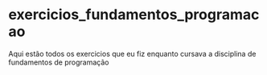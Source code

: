 # exercicios_fundamentos_programacao
Aqui estão todos os exercicios que eu fiz enquanto cursava a disciplina de fundamentos de programação
